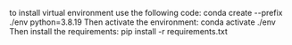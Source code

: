 to install virtual environment use the following code:
conda create --prefix ./env python=3.8.19
Then activate the environment:
conda activate ./env
Then install the requirements:
pip install -r requirements.txt
